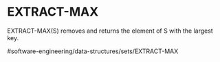 # EXTRACT-MAX
EXTRACT-MAX(S) removes and returns the element of S with the largest key.


#software-engineering/data-structures/sets/EXTRACT-MAX
